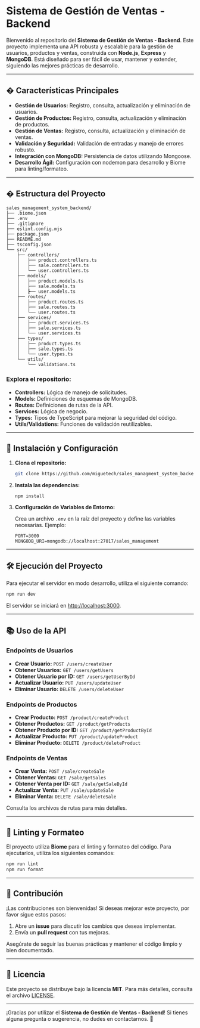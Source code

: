 # Sistema de Gestión de Ventas - Backend

Bienvenido al repositorio del **Sistema de Gestión de Ventas - Backend**. Este proyecto implementa una API robusta y escalable para la gestión de usuarios, productos y ventas, construida con **Node.js**, **Express** y **MongoDB**. Está diseñado para ser fácil de usar, mantener y extender, siguiendo las mejores prácticas de desarrollo.

---

## � Características Principales

- **Gestión de Usuarios:** Registro, consulta, actualización y eliminación de usuarios.
- **Gestión de Productos:** Registro, consulta, actualización y eliminación de productos.
- **Gestión de Ventas:** Registro, consulta, actualización y eliminación de ventas.
- **Validación y Seguridad:** Validación de entradas y manejo de errores robusto.
- **Integración con MongoDB:** Persistencia de datos utilizando Mongoose.
- **Desarrollo Ágil:** Configuración con nodemon para desarrollo y Biome para linting/formateo.

---

## � Estructura del Proyecto

```plaintext
sales_management_system_backend/
├── .biome.json
├── .env
├── .gitignore
├── eslint.config.mjs
├── package.json
├── README.md
├── tsconfig.json
└── src/
    ├── controllers/
    │   ├── product.controllers.ts
    │   ├── sale.controllers.ts
    │   └── user.controllers.ts
    ├── models/
    │   ├── product.models.ts
    │   ├── sale.models.ts
    │   ┣── user.models.ts
    ├── routes/
    │   ├── product.routes.ts
    │   ├── sale.routes.ts
    │   └── user.routes.ts
    ├── services/
    │   ├── product.services.ts
    │   ├── sale.services.ts
    │   └── user.services.ts
    ├── types/
    │   ├── product.types.ts
    │   ├── sale.types.ts
    │   └── user.types.ts
    └── utils/
        └── validations.ts
```

### Explora el repositorio:

- **Controllers:** Lógica de manejo de solicitudes.
- **Models:** Definiciones de esquemas de MongoDB.
- **Routes:** Definiciones de rutas de la API.
- **Services:** Lógica de negocio.
- **Types:** Tipos de TypeScript para mejorar la seguridad del código.
- **Utils/Validations:** Funciones de validación reutilizables.

---

## 🚀 Instalación y Configuración

1. **Clona el repositorio:**

   ```bash
   git clone https://github.com/miguetech/sales_managment_system_backend.git
   ```

2. **Instala las dependencias:**

   ```bash
   npm install
   ```

3. **Configuración de Variables de Entorno:**

   Crea un archivo `.env` en la raíz del proyecto y define las variables necesarias. Ejemplo:

   ```env
   PORT=3000
   MONGODB_URI=mongodb://localhost:27017/sales_management
   ```

---

## 🛠 Ejecución del Proyecto

Para ejecutar el servidor en modo desarrollo, utiliza el siguiente comando:

```bash
npm run dev
```

El servidor se iniciará en [http://localhost:3000](http://localhost:3000).

---

## 📚 Uso de la API

### Endpoints de Usuarios

- **Crear Usuario:** `POST /users/createUser`
- **Obtener Usuarios:** `GET /users/getUsers`
- **Obtener Usuario por ID:** `GET /users/getUserById`
- **Actualizar Usuario:** `PUT /users/updateUser`
- **Eliminar Usuario:** `DELETE /users/deleteUser`

### Endpoints de Productos

- **Crear Producto:** `POST /product/createProduct`
- **Obtener Productos:** `GET /product/getProducts`
- **Obtener Producto por ID:** `GET /product/getProductById`
- **Actualizar Producto:** `PUT /product/updateProduct`
- **Eliminar Producto:** `DELETE /product/deleteProduct`

### Endpoints de Ventas

- **Crear Venta:** `POST /sale/createSale`
- **Obtener Ventas:** `GET /sale/getSales`
- **Obtener Venta por ID:** `GET /sale/getSaleById`
- **Actualizar Venta:** `PUT /sale/updateSale`
- **Eliminar Venta:** `DELETE /sale/deleteSale`

Consulta los archivos de rutas para más detalles.

---

## 🧹 Linting y Formateo

El proyecto utiliza **Biome** para el linting y formateo del código. Para ejecutarlos, utiliza los siguientes comandos:

```bash
npm run lint
npm run format
```

---

## 🤝 Contribución

¡Las contribuciones son bienvenidas! Si deseas mejorar este proyecto, por favor sigue estos pasos:

1. Abre un **issue** para discutir los cambios que deseas implementar.
2. Envía un **pull request** con tus mejoras.

Asegúrate de seguir las buenas prácticas y mantener el código limpio y bien documentado.

---

## 📄 Licencia

Este proyecto se distribuye bajo la licencia **MIT**. Para más detalles, consulta el archivo [LICENSE](LICENSE).

---

¡Gracias por utilizar el **Sistema de Gestión de Ventas - Backend**! Si tienes alguna pregunta o sugerencia, no dudes en contactarnos. 🚀
